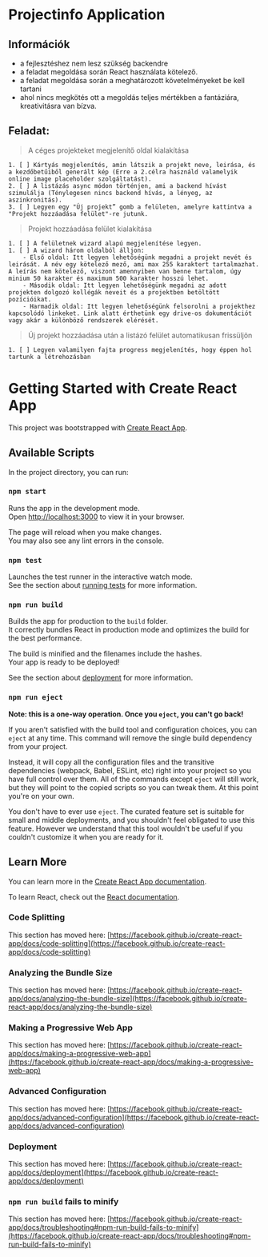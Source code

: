 # Projectinfo Application

## Információk
- a fejlesztéshez nem lesz szükség backendre
- a feladat megoldása során React használata kötelező. <!-- Typescript -->
- a feladat megoldása során a meghatározott követelményeket be kell tartani
- ahol nincs megkötés ott a megoldás teljes mértékben a fantáziára, kreativitásra van bízva.

## Feladat:
> A céges projekteket megjelenítő oldal kialakítása

    1. [ ] Kártyás megjelenítés, amin látszik a projekt neve, leirása, és a kezdőbetűiből generált kép (Erre a 2.célra használd valamelyik online image placeholder szolgáltatást).
    2. [ ] A listázás async módon történjen, ami a backend hívást szimulálja (Ténylegesen nincs backend hívás, a lényeg, az aszinkronitás).
    3. [ ] Legyen egy "Új projekt” gomb a felületen, amelyre kattintva a "Projekt hozzáadása felület"-re jutunk.

> Projekt hozzáadása felület kialakítása

    1. [ ] A felületnek wizard alapú megjelenítése legyen. 
    1. [ ] A wizard három oldalból álljon:
        - Első oldal: Itt legyen lehetőségünk megadni a projekt nevét és leirását. A név egy kötelező mező, ami max 255 karaktert tartalmazhat. A leírás nem kötelező, viszont amennyiben van benne tartalom, úgy minium 50 karakter és maximum 500 karakter hosszú lehet.
        - Második oldal: Itt legyen lehetőségünk megadni az adott projekten dolgozó kollégák neveit és a projektben betöltött pozícióikat.
        - Harmadik oldal: Itt legyen lehetőségünk felsorolni a projekthez kapcsolódó linkeket. Link alatt érthetünk egy drive-os dokumentációt vagy akár a különböző rendszerek elérését.

> Új projekt hozzáadása után a listázó felület automatikusan frissüljön

    1. [ ] Legyen valamilyen fajta progress megjelenítés, hogy éppen hol tartunk a létrehozásban






# Getting Started with Create React App

This project was bootstrapped with [Create React App](https://github.com/facebook/create-react-app).

## Available Scripts

In the project directory, you can run:

### `npm start`

Runs the app in the development mode.\
Open [http://localhost:3000](http://localhost:3000) to view it in your browser.

The page will reload when you make changes.\
You may also see any lint errors in the console.

### `npm test`

Launches the test runner in the interactive watch mode.\
See the section about [running tests](https://facebook.github.io/create-react-app/docs/running-tests) for more information.

### `npm run build`

Builds the app for production to the `build` folder.\
It correctly bundles React in production mode and optimizes the build for the best performance.

The build is minified and the filenames include the hashes.\
Your app is ready to be deployed!

See the section about [deployment](https://facebook.github.io/create-react-app/docs/deployment) for more information.

### `npm run eject`

**Note: this is a one-way operation. Once you `eject`, you can't go back!**

If you aren't satisfied with the build tool and configuration choices, you can `eject` at any time. This command will remove the single build dependency from your project.

Instead, it will copy all the configuration files and the transitive dependencies (webpack, Babel, ESLint, etc) right into your project so you have full control over them. All of the commands except `eject` will still work, but they will point to the copied scripts so you can tweak them. At this point you're on your own.

You don't have to ever use `eject`. The curated feature set is suitable for small and middle deployments, and you shouldn't feel obligated to use this feature. However we understand that this tool wouldn't be useful if you couldn't customize it when you are ready for it.

## Learn More

You can learn more in the [Create React App documentation](https://facebook.github.io/create-react-app/docs/getting-started).

To learn React, check out the [React documentation](https://reactjs.org/).

### Code Splitting

This section has moved here: [https://facebook.github.io/create-react-app/docs/code-splitting](https://facebook.github.io/create-react-app/docs/code-splitting)

### Analyzing the Bundle Size

This section has moved here: [https://facebook.github.io/create-react-app/docs/analyzing-the-bundle-size](https://facebook.github.io/create-react-app/docs/analyzing-the-bundle-size)

### Making a Progressive Web App

This section has moved here: [https://facebook.github.io/create-react-app/docs/making-a-progressive-web-app](https://facebook.github.io/create-react-app/docs/making-a-progressive-web-app)

### Advanced Configuration

This section has moved here: [https://facebook.github.io/create-react-app/docs/advanced-configuration](https://facebook.github.io/create-react-app/docs/advanced-configuration)

### Deployment

This section has moved here: [https://facebook.github.io/create-react-app/docs/deployment](https://facebook.github.io/create-react-app/docs/deployment)

### `npm run build` fails to minify

This section has moved here: [https://facebook.github.io/create-react-app/docs/troubleshooting#npm-run-build-fails-to-minify](https://facebook.github.io/create-react-app/docs/troubleshooting#npm-run-build-fails-to-minify)
